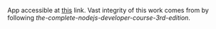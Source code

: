 App accessible at [this](https://lamazere-chat-app.herokuapp.com/) link. Vast integrity of this work comes from by following *the-complete-nodejs-developer-course-3rd-edition*.

